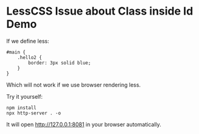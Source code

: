 LessCSS Issue about Class inside Id Demo
==================================================

If we define less:

```
#main {
    .hello2 {
        border: 3px solid blue;
    }
}
```

Which will not work if we use browser rendering less.

Try it yourself:

```
npm install
npx http-server . -o
```

It will open <http://127.0.0.1:8081> in your browser automatically.

